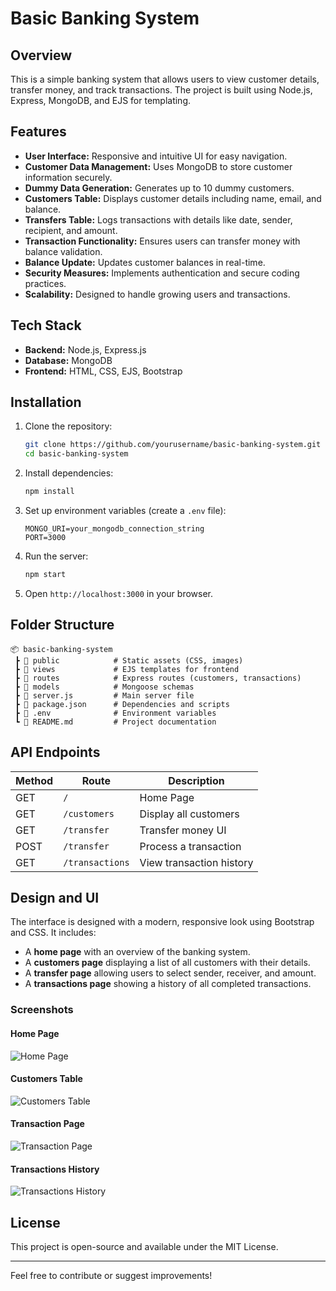 # Basic Banking System

## Overview
This is a simple banking system that allows users to view customer details, transfer money, and track transactions. The project is built using Node.js, Express, MongoDB, and EJS for templating.

## Features
- **User Interface:** Responsive and intuitive UI for easy navigation.
- **Customer Data Management:** Uses MongoDB to store customer information securely.
- **Dummy Data Generation:** Generates up to 10 dummy customers.
- **Customers Table:** Displays customer details including name, email, and balance.
- **Transfers Table:** Logs transactions with details like date, sender, recipient, and amount.
- **Transaction Functionality:** Ensures users can transfer money with balance validation.
- **Balance Update:** Updates customer balances in real-time.
- **Security Measures:** Implements authentication and secure coding practices.
- **Scalability:** Designed to handle growing users and transactions.

## Tech Stack
- **Backend:** Node.js, Express.js
- **Database:** MongoDB
- **Frontend:** HTML, CSS, EJS, Bootstrap

## Installation
1. Clone the repository:
   ```sh
   git clone https://github.com/yourusername/basic-banking-system.git
   cd basic-banking-system
   ```
2. Install dependencies:
   ```sh
   npm install
   ```
3. Set up environment variables (create a `.env` file):
   ```env
   MONGO_URI=your_mongodb_connection_string
   PORT=3000
   ```
4. Run the server:
   ```sh
   npm start
   ```
5. Open `http://localhost:3000` in your browser.

## Folder Structure
```
📦 basic-banking-system
 ┣ 📂 public            # Static assets (CSS, images)
 ┣ 📂 views             # EJS templates for frontend
 ┣ 📂 routes            # Express routes (customers, transactions)
 ┣ 📂 models            # Mongoose schemas
 ┣ 📜 server.js         # Main server file
 ┣ 📜 package.json      # Dependencies and scripts
 ┣ 📜 .env              # Environment variables
 ┗ 📜 README.md         # Project documentation
```

## API Endpoints
| Method | Route            | Description                     |
|--------|----------------|---------------------------------|
| GET    | `/`            | Home Page                       |
| GET    | `/customers`   | Display all customers           |
| GET    | `/transfer`    | Transfer money UI               |
| POST   | `/transfer`    | Process a transaction           |
| GET    | `/transactions`| View transaction history        |

## Design and UI
The interface is designed with a modern, responsive look using Bootstrap and CSS. It includes:
- A **home page** with an overview of the banking system.
- A **customers page** displaying a list of all customers with their details.
- A **transfer page** allowing users to select sender, receiver, and amount.
- A **transactions page** showing a history of all completed transactions.

### Screenshots
#### Home Page
![Home Page](demo-images/home.png)
#### Customers Table
![Customers Table](demo-images/customers.png)
#### Transaction Page
![Transaction Page](demo-images/transfer.png)
#### Transactions History
![Transactions History](demo-images/transactions.png)

## License
This project is open-source and available under the MIT License.

---

Feel free to contribute or suggest improvements!
